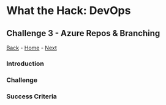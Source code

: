 # What the Hack: DevOps 

## Challenge 3 - Azure Repos & Branching
[Back](challenge02.md) - [Home](../../readme.md) - [Next](challenge04.md)

### Introduction

### Challenge

### Success Criteria
